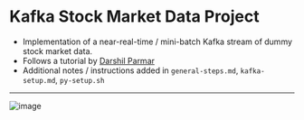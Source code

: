 # Kafka Stock Market Data Project
- Implementation of a near-real-time / mini-batch Kafka stream of dummy stock market data. 
- Follows a tutorial by [Darshil Parmar](https://www.youtube.com/watch?v=KerNf0NANMo/)
- Additional notes / instructions added in `general-steps.md`, `kafka-setup.md`, `py-setup.sh`

-----------------------------
![image](https://user-images.githubusercontent.com/49714796/210070217-c56d2e4d-7af8-4ac3-a617-15a9fa960034.png)
